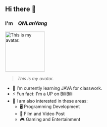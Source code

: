 ## Hi there 👋    
### I'm&emsp;*QNLanYang*

<img src="https://github.com/QNLanYang/QNLanYang/assets/117292352/38b25702-303c-4fc3-9681-07f7ede56570" width="128px" height="128px" title="This is my avatar.">

> *This is my avatar.*


- 🌱 I’m currently learning JAVA for classwork.
- ⚡ Fun fact: I'm a UP on BiliBili
- 🌟 I am also interested in these areas:
  - 🖥️ Programming Development
  - 🎥 Film and Video Post
  - 🎮 Gaming and Entertainment


<!--
**QNLanYang/QNLanYang** is a ✨ _special_ ✨ repository because its `README.md` (this file) appears on your GitHub profile.

Here are some ideas to get you started:

- 🔭 I’m currently working on ...
- 🌱 I’m currently learning ...
- 👯 I’m looking to collaborate on ...
- 🤔 I’m looking for help with ...
- 💬 Ask me about ...
- 📫 How to reach me: ...
- 😄 Pronouns: ...
- ⚡ Fun fact: ...
-->
